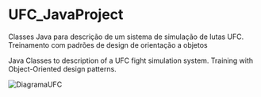 # UFC_JavaProject
 Classes Java para descrição de um sistema de simulação de lutas UFC. Treinamento com padrões de design de orientação a objetos


Java Classes to description of a UFC fight simulation system. Training with Object-Oriented design patterns.  


![DiagramaUFC](https://user-images.githubusercontent.com/59054486/196007714-118be984-5a60-4545-a110-1723c761d295.png)
